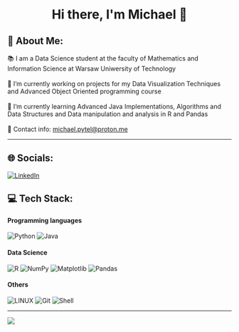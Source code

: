 <h1 align="center">
Hi there, I'm Michael 👋
</h1>

## 💫 About Me:
:books: I am a Data Science student at the faculty of Mathematics and Information Science at Warsaw Uniwersity of Technology <br><br>
🔭 I’m currently working on projects for my Data Visualization Techniques and Advanced Object Oriented programming course<br><br>
🌱 I’m currently learning Advanced Java Implementations, Algorithms and Data Structures and Data manipulation and analysis in R and Pandas<br><br>
💬 Contact info: michael.pytel@proton.me<br>

---
## 🌐 Socials:
[![LinkedIn](https://img.shields.io/badge/LinkedIn-%230077B5.svg?logo=linkedin&logoColor=white)](https://www.linkedin.com/in/micha%C5%82-pytel-5764b1257/) 

## 💻 Tech Stack:
#### Programming languages
![Python](https://img.shields.io/badge/python-3670A0?style=for-the-badge&logo=python&logoColor=ffdd54) 
![Java](https://img.shields.io/badge/java-%23ED8B00.svg?style=for-the-badge&logo=java&logoColor=white) 


#### Data Science
![R](https://img.shields.io/badge/r-%23276DC3.svg?style=for-the-badge&logo=r&logoColor=white) 
![NumPy](https://img.shields.io/badge/numpy-%23013243.svg?style=for-the-badge&logo=numpy&logoColor=white) 
![Matplotlib](https://img.shields.io/badge/Matplotlib-%23ffffff.svg?style=for-the-badge&logo=Matplotlib&logoColor=black)
![Pandas](https://img.shields.io/badge/pandas-%23150458.svg?style=for-the-badge&logo=pandas&logoColor=white) 


#### Others
![LINUX](https://img.shields.io/badge/Linux-FCC624?style=for-the-badge&logo=linux&logoColor=black) 
![Git](https://img.shields.io/badge/git-%23F05033.svg?style=for-the-badge&logo=git&logoColor=white)
![Shell](https://img.shields.io/badge/shell_script-%23121011.svg?style=for-the-badge&logo=gnu-bash&logoColor=white)


---
[![](https://visitcount.itsvg.in/api?id=Michael-Pytel&icon=8&color=12)](https://visitcount.itsvg.in)



